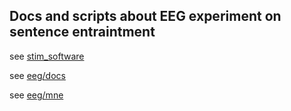 ##  Docs and scripts about EEG experiment on sentence entraintment

see [stim_software](stim_software/)

see [eeg/docs](eeg/docs/README.md)

see [eeg/mne](eeg/mne/)
